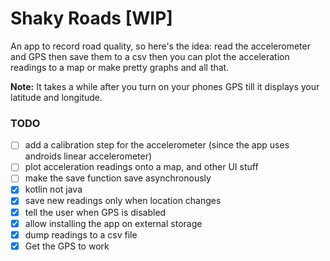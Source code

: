 # Shaky Roads [WIP]

An app to record road quality, so here's the idea: read the accelerometer and GPS then save them to
a csv then you can plot the acceleration readings to a map or make pretty graphs and all that.

**Note:** It takes a while after you turn on your phones GPS till it displays your latitude and longitude.

### TODO

- [ ] add a calibration step for the accelerometer (since the app uses androids linear accelerometer)
- [ ] plot acceleration readings onto a map, and other UI stuff
- [ ] make the save function save asynchronously
- [x] kotlin not java
- [x] save new readings only when location changes
- [x] tell the user when GPS is disabled
- [x] allow installing the app on external storage
- [x] dump readings to a csv file
- [x] Get the GPS to work
